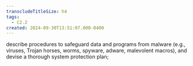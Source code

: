 ```yaml
---
transcludeTitleSize: h4
tags:
  - C2.2
created: 2024-09-30T13:51:07.000-0400
---
```

describe procedures to safeguard data and programs from malware (e.g., viruses, Trojan horses, worms, spyware, adware, malevolent macros), and devise a thorough system protection plan;
